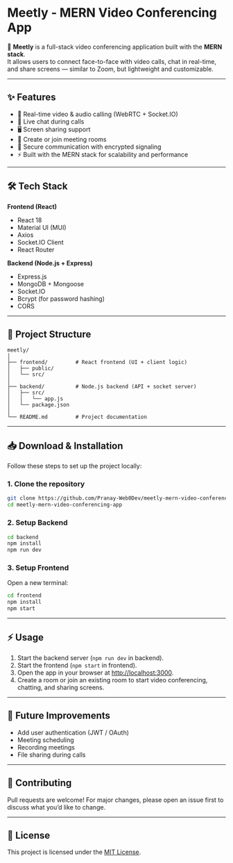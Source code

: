 # Meetly - MERN Video Conferencing App  

🚀 **Meetly** is a full-stack video conferencing application built with the **MERN stack**.  
It allows users to connect face-to-face with video calls, chat in real-time, and share screens — similar to Zoom, but lightweight and customizable.  

---

## ✨ Features  

- 🎥 Real-time video & audio calling (WebRTC + Socket.IO)  
- 💬 Live chat during calls  
- 🖥️ Screen sharing support  
- 👥 Create or join meeting rooms  
- 🔐 Secure communication with encrypted signaling  
- ⚡ Built with the MERN stack for scalability and performance  

---

## 🛠️ Tech Stack  

**Frontend (React)**  
- React 18  
- Material UI (MUI)  
- Axios  
- Socket.IO Client  
- React Router  

**Backend (Node.js + Express)**  
- Express.js  
- MongoDB + Mongoose  
- Socket.IO  
- Bcrypt (for password hashing)  
- CORS  

---

## 📂 Project Structure  

```
meetly/
│
├── frontend/         # React frontend (UI + client logic)
│   ├── public/
│   └── src/
│
├── backend/          # Node.js backend (API + socket server)
│   ├── src/
│   │   └── app.js
│   └── package.json
│
└── README.md         # Project documentation
```

---

## 📥 Download & Installation  

Follow these steps to set up the project locally:  

### 1. Clone the repository  
```bash
git clone https://github.com/Pranay-Web0Dev/meetly-mern-video-conferencing-app.git
cd meetly-mern-video-conferencing-app
```

### 2. Setup Backend  
```bash
cd backend
npm install
npm run dev
```

### 3. Setup Frontend  
Open a new terminal:  
```bash
cd frontend
npm install
npm start
```

---

## ⚡ Usage  

1. Start the backend server (`npm run dev` in backend).  
2. Start the frontend (`npm start` in frontend).  
3. Open the app in your browser at [http://localhost:3000](http://localhost:3000).  
4. Create a room or join an existing room to start video conferencing, chatting, and sharing screens.  

---

## 🔮 Future Improvements  

- Add user authentication (JWT / OAuth)  
- Meeting scheduling  
- Recording meetings  
- File sharing during calls  

---

## 🤝 Contributing  

Pull requests are welcome! For major changes, please open an issue first to discuss what you’d like to change.  

---

## 📜 License  

This project is licensed under the [MIT License](LICENSE).  
